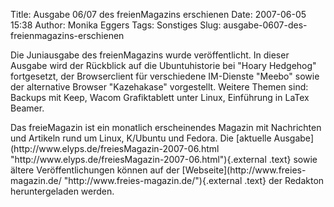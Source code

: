 Title: Ausgabe 06/07 des freienMagazins erschienen
Date: 2007-06-05 15:38
Author: Monika Eggers
Tags: Sonstiges
Slug: ausgabe-0607-des-freienmagazins-erschienen

Die Juniausgabe des freienMagazins wurde veröffentlicht. In dieser
Ausgabe wird der Rückblick auf die Ubuntuhistorie bei "Hoary Hedgehog"
fortgesetzt, der Browserclient für verschiedene IM-Dienste "Meebo" sowie
der alternative Browser "Kazehakase" vorgestellt. Weitere Themen sind:
Backups mit Keep, Wacom Grafiktablett unter Linux, Einführung in LaTex
Beamer.

</p>
Das freieMagazin ist ein monatlich erscheinendes Magazin mit Nachrichten
und Artikeln rund um Linux, K/Ubuntu und Fedora. Die [aktuelle
Ausgabe](http://www.elyps.de/freiesMagazin-2007-06.html "http://www.elyps.de/freiesMagazin-2007-06.html"){.external
.text} sowie ältere Veröffentlichungen können auf der
[Webseite](http://www.freies-magazin.de/ "http://www.freies-magazin.de/"){.external
.text} der Redakton heruntergeladen werden.

</p>
<!--break--><!--break-->
